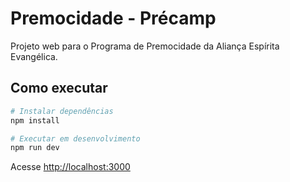 # Premocidade - Précamp

Projeto web para o Programa de Premocidade da Aliança Espírita Evangélica.

## Como executar

```bash
# Instalar dependências
npm install

# Executar em desenvolvimento
npm run dev
```

Acesse [http://localhost:3000](http://localhost:3000)
